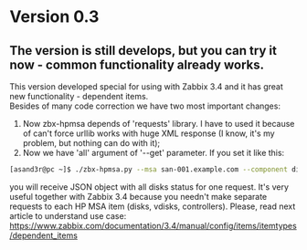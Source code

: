 # Version 0.3
## The version is still develops, but you can try it now - common functionality already works.
This version developed special for using with Zabbix 3.4 and it has great new functionality - dependent items.  
Besides of many code correction we have two most important changes:
1. Now zbx-hpmsa depends of 'requests' library. I have to used it because of can't force urllib works with huge XML response (I know, it's my problem, but nothing can do with it);
2. Now we have 'all' argument of '--get' parameter. If you set it like this:
```bash
[asand3r@pc ~]$ ./zbx-hpmsa.py --msa san-001.example.com --component disks --get all
```
you will receive JSON object with all disks status for one request. It's very useful together with Zabbix 3.4 because you needn't make separate requests
to each HP MSA item (disks, vdisks, controllers). Please, read next article to understand use case:
https://www.zabbix.com/documentation/3.4/manual/config/items/itemtypes/dependent_items
